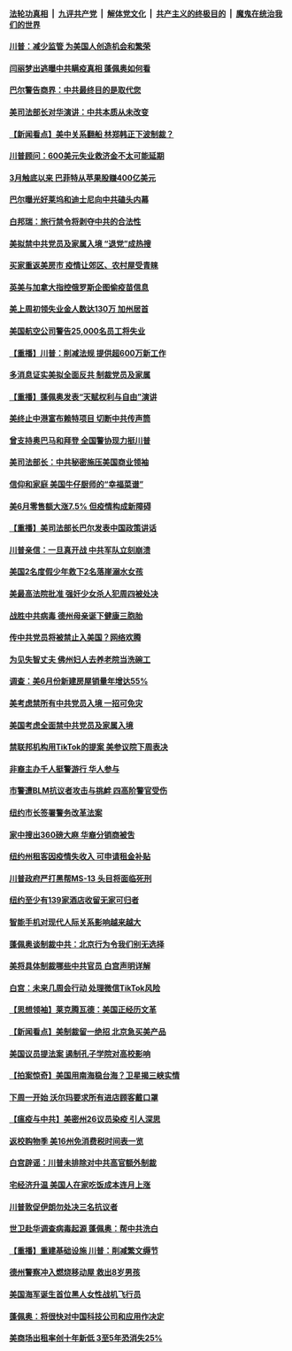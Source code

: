 

####  [法轮功真相](../../../../basic/blob/master/README.md?t=07171332) &nbsp;|&nbsp; [九评共产党](../../../../9ping.md/blob/master/README.md?t=07171332) &nbsp;|&nbsp; [解体党文化](../../../../jtdwh.md/blob/master/README.md?t=07171332)  &nbsp;|&nbsp; [共产主义的终极目的](../../../../gczydzjmd.md/blob/master/README.md?t=07171332) &nbsp;|&nbsp; [魔鬼在统治我们的世界](../../../../mgztzwmdsj.md/blob/master/README.md?t=07171332) 

#### [川普：减少监管 为美国人创造机会和繁荣](../pages/nsc412/n12262306.md?t=07171332) 

#### [闫丽梦出逃曝中共瞒疫真相 蓬佩奥如何看](../pages/nsc412/n12262248.md?t=07171332) 

#### [巴尔警告商界：中共最终目的是取代您](../pages/nsc412/n12262126.md?t=07171332) 

#### [美司法部长对华演讲：中共本质从未改变](../pages/nsc412/n12261835.md?t=07171332) 

#### [【新闻看点】美中关系翻船 林郑韩正下波制裁？](../pages/nsc412/n12261937.md?t=07171332) 

#### [川普顾问：600美元失业救济金不太可能延期](../pages/nsc412/n12261868.md?t=07171332) 

#### [3月触底以来 巴菲特从苹果股赚400亿美元](../pages/nsc412/n12261852.md?t=07171332) 

#### [巴尔曝光好莱坞和迪士尼向中共磕头内幕](../pages/nsc412/n12261646.md?t=07171332) 

#### [白邦瑞：旅行禁令将剥夺中共的合法性](../pages/nsc412/n12261893.md?t=07171332) 

#### [美拟禁中共党员及家属入境 “退党”成热搜](../pages/nsc412/n12261905.md?t=07171332) 

#### [买家重返美房市 疫情让郊区、农村屋受青睐](../pages/nsc412/n12261527.md?t=07171332) 

#### [英美与加拿大指控俄罗斯企图偷疫苗信息](../pages/nsc412/n12261826.md?t=07171332) 

#### [美上周初领失业金人数达130万 加州居首](../pages/nsc412/n12261188.md?t=07171332) 

#### [美国航空公司警告25,000名员工将失业](../pages/nsc412/n12261545.md?t=07171332) 

#### [【重播】川普：削减法规 提供超600万新工作](../pages/nsc412/n12259335.md?t=07171332) 

#### [多消息证实美拟全面反共 制裁党员及家属](../pages/nsc412/n12261505.md?t=07171332) 

#### [【重播】蓬佩奥发表“天赋权利与自由”演讲](../pages/nsc412/n12259340.md?t=07171332) 

#### [美终止中港富布赖特项目 切断中共传声筒](../pages/nsc412/n12261266.md?t=07171332) 

#### [曾支持奥巴马和拜登 全国警协现力挺川普](../pages/nsc412/n12261092.md?t=07171332) 

#### [美司法部长：中共秘密施压美国商业领袖](../pages/nsc412/n12261127.md?t=07171332) 

#### [信仰和家庭 美国牛仔厨师的“幸福菜谱”](../pages/nsc412/n12260836.md?t=07171332) 

#### [美6月零售额大涨7.5% 但疫情构成新障碍](../pages/nsc412/n12260823.md?t=07171332) 

#### [【重播】美司法部长巴尔发表中国政策讲话](../pages/nsc412/n12259336.md?t=07171332) 

#### [川普亲信：一旦真开战 中共军队立刻崩溃](../pages/nsc412/n12261039.md?t=07171332) 

#### [美国2名度假少年救下2名落崖溺水女孩](../pages/nsc412/n12259372.md?t=07171332) 

#### [美最高法院批准 强奸少女杀人犯周四被处决](../pages/nsc412/n12260676.md?t=07171332) 

#### [战胜中共病毒 德州母亲诞下健康三胞胎](../pages/nsc412/n12260674.md?t=07171332) 

#### [传中共党员将被禁止入美国？网络欢腾](../pages/nsc412/n12260330.md?t=07171332) 

#### [为见失智丈夫 佛州妇人去养老院当洗碗工](../pages/nsc412/n12260055.md?t=07171332) 

#### [调查：美6月份新建房屋销量年增达55%](../pages/nsc412/n12260670.md?t=07171332) 

#### [美考虑禁所有中共党员入境 一招可免灾](../pages/nsc412/n12260393.md?t=07171332) 

#### [美国考虑全面禁中共党员及家属入境](../pages/nsc412/n12260176.md?t=07171332) 

#### [禁联邦机构用TikTok的提案 美参议院下周表决](../pages/nsc412/n12259889.md?t=07171332) 

#### [非裔主办千人挺警游行  华人参与](../pages/nsc412/n12259596.md?t=07171332) 

#### [市警遭BLM抗议者攻击与挑衅  四高阶警官受伤](../pages/nsc412/n12259569.md?t=07171332) 

#### [纽约市长签署警务改革法案](../pages/nsc412/n12259551.md?t=07171332) 

#### [家中搜出360磅大麻  华裔分销商被吿](../pages/nsc412/n12259554.md?t=07171332) 

#### [纽约州租客因疫情失收入  可申请租金补贴](../pages/nsc412/n12259548.md?t=07171332) 

#### [川普政府严打黑帮MS-13 头目将面临死刑](../pages/nsc412/n12259640.md?t=07171332) 

#### [纽约至少有139家酒店收留无家可归者](../pages/nsc412/n12259590.md?t=07171332) 

#### [智能手机对现代人际关系影响越来越大](../pages/nsc412/n12258170.md?t=07171332) 

#### [蓬佩奥谈制裁中共：北京行为令我们别无选择](../pages/nsc412/n12259250.md?t=07171332) 

#### [美将具体制裁哪些中共官员 白宫声明详解](../pages/nsc412/n12259236.md?t=07171332) 

#### [白宫：未来几周会行动 处理微信TikTok风险](../pages/nsc412/n12259202.md?t=07171332) 

#### [【思想领袖】莱克腾瓦德：美国正经历文革](../pages/nsc412/n11896002.md?t=07171332) 

#### [【新闻看点】美制裁留一绝招 北京急买美产品](../pages/nsc412/n12258785.md?t=07171332) 

#### [美国议员提法案 遏制孔子学院对高校影响](../pages/nsc412/n12258970.md?t=07171332) 

#### [【拍案惊奇】美国用南海稳台海？卫星揭三峡实情](../pages/nsc412/n12259484.md?t=07171332) 

#### [下周一开始 沃尔玛要求所有进店顾客戴口罩](../pages/nsc412/n12259160.md?t=07171332) 

#### [【瘟疫与中共】美密州26议员染疫 引人深思](../pages/nsc412/n12258772.md?t=07171332) 

#### [返校购物季 美16州免消费税时间表一览](../pages/nsc412/n12258889.md?t=07171332) 

#### [白宫辟谣：川普未排除对中共高官额外制裁](../pages/nsc412/n12258872.md?t=07171332) 

#### [宅经济升温 美国人在家吃饭成本连月上涨](../pages/nsc412/n12258736.md?t=07171332) 

#### [川普敦促伊朗勿处决三名抗议者](../pages/nsc412/n12258854.md?t=07171332) 

#### [世卫赴华调查病毒起源 蓬佩奥：帮中共洗白](../pages/nsc412/n12258757.md?t=07171332) 

#### [【重播】重建基础设施 川普：削减繁文缛节](../pages/nsc412/n12258701.md?t=07171332) 

#### [德州警察冲入燃烧移动屋 救出8岁男孩](../pages/nsc412/n12258648.md?t=07171332) 

#### [美国海军诞生首位黑人女性战机飞行员](../pages/nsc412/n12257003.md?t=07171332) 

#### [蓬佩奥：将很快对中国科技公司和应用作决定](../pages/nsc412/n12258709.md?t=07171332) 

#### [美商场出租率创十年新低 3至5年恐消失25%](../pages/nsc412/n12258181.md?t=07171332) 


